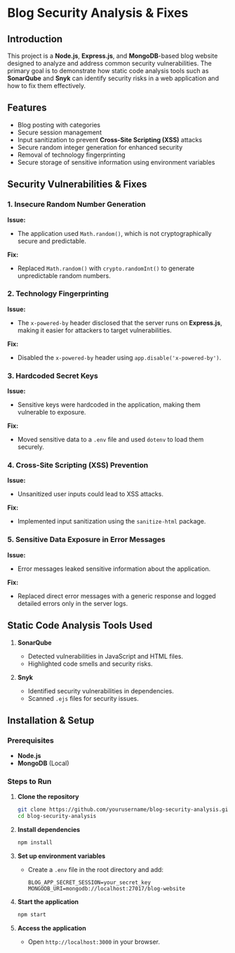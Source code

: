 # Blog Security Analysis & Fixes

## Introduction
This project is a **Node.js**, **Express.js**, and **MongoDB**-based blog website designed to analyze and address common security vulnerabilities. The primary goal is to demonstrate how static code analysis tools such as **SonarQube** and **Snyk** can identify security risks in a web application and how to fix them effectively.

## Features
- Blog posting with categories
- Secure session management
- Input sanitization to prevent **Cross-Site Scripting (XSS)** attacks
- Secure random integer generation for enhanced security
- Removal of technology fingerprinting
- Secure storage of sensitive information using environment variables

## Security Vulnerabilities & Fixes
### 1. Insecure Random Number Generation
**Issue:**
- The application used `Math.random()`, which is not cryptographically secure and predictable.

**Fix:**
- Replaced `Math.random()` with `crypto.randomInt()` to generate unpredictable random numbers.

### 2. Technology Fingerprinting
**Issue:**
- The `x-powered-by` header disclosed that the server runs on **Express.js**, making it easier for attackers to target vulnerabilities.

**Fix:**
- Disabled the `x-powered-by` header using `app.disable('x-powered-by')`.

### 3. Hardcoded Secret Keys
**Issue:**
- Sensitive keys were hardcoded in the application, making them vulnerable to exposure.

**Fix:**
- Moved sensitive data to a `.env` file and used `dotenv` to load them securely.

### 4. Cross-Site Scripting (XSS) Prevention
**Issue:**
- Unsanitized user inputs could lead to XSS attacks.

**Fix:**
- Implemented input sanitization using the `sanitize-html` package.

### 5. Sensitive Data Exposure in Error Messages
**Issue:**
- Error messages leaked sensitive information about the application.

**Fix:**
- Replaced direct error messages with a generic response and logged detailed errors only in the server logs.

## Static Code Analysis Tools Used
1. **SonarQube**
   - Detected vulnerabilities in JavaScript and HTML files.
   - Highlighted code smells and security risks.

2. **Snyk**
   - Identified security vulnerabilities in dependencies.
   - Scanned `.ejs` files for security issues.

## Installation & Setup
### Prerequisites
- **Node.js** 
- **MongoDB** (Local)

### Steps to Run
1. **Clone the repository**
   ```sh
   git clone https://github.com/yourusername/blog-security-analysis.git
   cd blog-security-analysis
   ```

2. **Install dependencies**
   ```sh
   npm install
   ```

3. **Set up environment variables**
   - Create a `.env` file in the root directory and add:
     ```env
     BLOG_APP_SECRET_SESSION=your_secret_key
     MONGODB_URI=mongodb://localhost:27017/blog-website
     ```

4. **Start the application**
   ```sh
   npm start
   ```

5. **Access the application**
   - Open `http://localhost:3000` in your browser.
